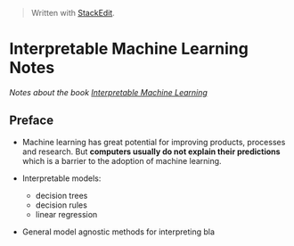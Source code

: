 > Written with [StackEdit](https://stackedit.io/).

# Interpretable Machine Learning Notes

*Notes about the book [Interpretable Machine Learning](https://christophm.github.io/interpretable-ml-book/)*

## Preface

- Machine learning has great potential for improving products, processes and research. But **computers usually do not explain their predictions** which is a barrier to the adoption of machine learning.

- Interpretable models:
	- decision trees
	- decision rules
	- linear regression
- General model agnostic methods for interpreting bla
<!--stackedit_data:
eyJoaXN0b3J5IjpbODMwODAxMTgzLC0xNzMzODA2MjQ1XX0=
-->